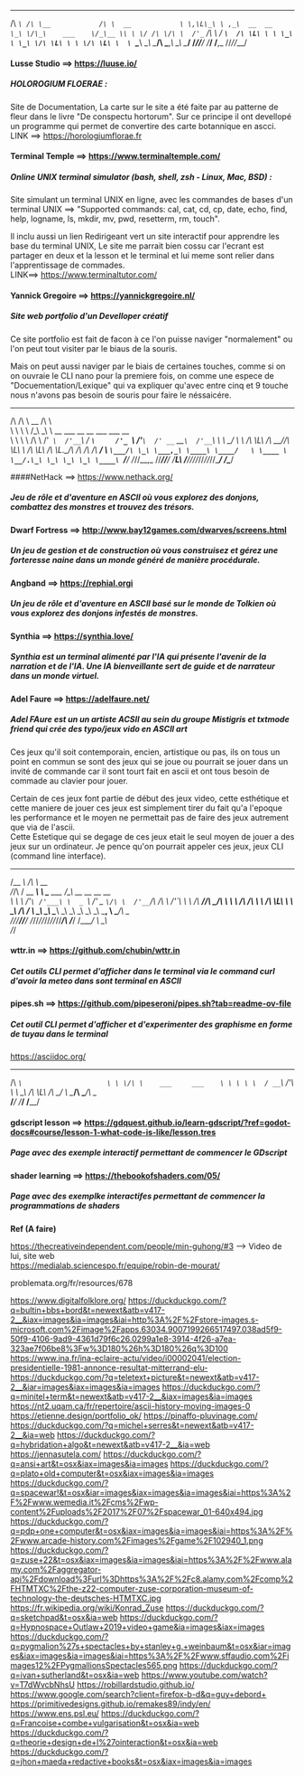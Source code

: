 
 ____    __                __               
/\  _`\ /\ \__            /\ \  __           
\ \,\L\_\ \ ,_\  __  __   \_\ \/\_\    ___   
 \/_\__ \\ \ \/ /\ \/\ \  /'_` \/\ \  / __`\ 
   /\ \L\ \ \ \_\ \ \_\ \/\ \L\ \ \ \/\ \L\ \ 
   \ `\____\ \__\\ \____/\ \___,_\ \_\ \____/ 
    \/_____/\/__/ \/___/  \/__,_ /\/_/\/___/ 



#### Lusse Studio ==> https://luuse.io/

##### HOLOROGIUM FLOERAE : 

Site de Documentation, La carte sur le site a été faite par au patterne de fleur dans le livre "De conspectu hortorum". Sur ce principe il ont devellopé un programme qui permet de convertire des carte botannique en ascci.  
LINK ==> https://horologiumflorae.fr


#### Terminal Temple ==> https://www.terminaltemple.com/

##### Online UNIX terminal simulator (bash, shell, zsh - Linux, Mac, BSD) : 

Site simulant un terminal UNIX en ligne, avec les commandes de bases d'un terminal UNIX ==> "Supported commands: cal, cat, cd, cp, date, echo, find, help, logname, ls, mkdir, mv, pwd, resetterm, rm, touch". 

Il inclu aussi un lien Redirigeant vert un site interactif pour apprendre les base du terminal UNIX, Le site me parrait bien cossu car l'ecrant est partager en deux et la lesson et le terminal et lui meme sont relier dans l'apprentissage de commades.  
LINK==> https://www.terminaltutor.com/


#### Yannick Gregoire ==> https://yannickgregoire.nl/

##### Site web portfolio d'un Develloper créatif

Ce site portfolio est fait de facon à ce l'on puisse naviger "normalement" ou l'on peut tout visiter par le biaus de la souris. 

Mais on peut aussi naviger par le biais de certaines touches, comme si on on ouvraie le CLI nano pour la premiere fois, on comme une espece de "Docuementation/Lexique" qui va expliquer qu'avec entre cinq et 9 touche nous n'avons pas besoin de souris pour faire le néssaicére.





 __  __          __                                                           
/\ \/\ \  __    /\ \                                                          
\ \ \ \ \/\_\   \_\ \     __    ___         __      __      ___ ___      __   
 \ \ \ \ \/\ \  /'_` \  /'__`\ / __`\     /'_ `\  /'__`\  /' __` __`\  /'__`\ 
  \ \ \_/ \ \ \/\ \L\ \/\  __//\ \L\ \   /\ \L\ \/\ \L\.\_/\ \/\ \/\ \/\  __/ 
   \ `\___/\ \_\ \___,_\ \____\ \____/   \ \____ \ \__/.\_\ \_\ \_\ \_\ \____\
    `\/__/  \/_/\/__,_ /\/____/\/___/     \/___L\ \/__/\/_/\/_/\/_/\/_/\/____/
                                            /\____/                           



####NetHack        ==> https://www.nethack.org/
##### Jeu de rôle et d'aventure en ASCII où vous explorez des donjons, combattez des monstres et trouvez des trésors.
#### Dwarf Fortress ==> http://www.bay12games.com/dwarves/screens.html
##### Un jeu de gestion et de construction où vous construisez et gérez une forteresse naine dans un monde généré de manière procédurale.
#### Angband        ==> https://rephial.orgi
##### Un jeu de rôle et d'aventure en ASCII basé sur le monde de Tolkien où vous explorez des donjons infestés de monstres.
#### Synthia        ==> https://synthia.love/
##### Synthia est un terminal alimenté par l'IA qui présente l'avenir de la narration et de l'IA. Une IA bienveillante sert de guide et de narrateur dans un monde virtuel. 
#### Adel Faure     ==> https://adelfaure.net/
#####  Adel FAure est un un artiste ACSII au sein du groupe Mistigris et txtmode friend qui crée des typo/jeux vido en ASCII art

Ces jeux qu'il soit contemporain, encien, artistique ou pas, ils on tous un point en commun se sont des jeux qui se joue ou pourrait se jouer dans un invité de commande car il sont tourt fait en ascii et ont tous besoin de commade au clavier pour jouer.

Certain de ces jeux font partie de début des jeux video, cette esthétique et cette maniere de jouer ces jeux est simplement tirer du fait qu'a l'epoque les performance et le moyen ne permettait pas de faire des jeux autrement que via de l'ascii.  
Cette Estetique qui se degage de ces jeux etait le seul moyen de jouer a des jeux sur un ordinateur. Je pence qu'on pourrait appeler ces jeux, jeux CLI (command line interface). 


 ______               __                                            
/\__  _\             /\ \              __                           
\/_/\ \/    __    ___\ \ \___     ___ /\_\     __   __  __     __   
   \ \ \  /'__`\ /'___\ \  _ `\ /' _ `\/\ \  /'__`\/\ \/\ \  /'__`\ 
    \ \ \/\  __//\ \__/\ \ \ \ \/\ \/\ \ \ \/\ \L\ \ \ \_\ \/\  __/ 
     \ \_\ \____\ \____\\ \_\ \_\ \_\ \_\ \_\ \___, \ \____/\ \____\
      \/_/\/____/\/____/ \/_/\/_/\/_/\/_/\/_/\/___/\ \/___/  \/____/
                                                  \ \_\             
                                                   \/_/             


#### wttr.in     ==> https://github.com/chubin/wttr.in
#####  Cet outils CLI permet d'afficher dans le terminal via le command curl d'avoir la meteo dans sont terminal en ASCII
#### pipes.sh    ==> https://github.com/pipeseroni/pipes.sh?tab=readme-ov-file
##### Cet outil CLI permet d'afficher et d'experimenter des graphisme en forme de tuyau dans le terminal 



https://asciidoc.org/





 ____                      
/\  _`\                    
\ \ \/\ \    ___     ___   
 \ \ \ \ \  / __`\  /'___\ 
  \ \ \_\ \/\ \L\ \/\ \__/ 
   \ \____/\ \____/\ \____\
    \/___/  \/___/  \/____/

#### gdscript lesson ==> https://gdquest.github.io/learn-gdscript/?ref=godot-docs#course/lesson-1-what-code-is-like/lesson.tres
##### Page avec des exemple interactif permettant de commencer le GDscript
#### shader learning ==> https://thebookofshaders.com/05/
##### Page avec des exemplke interactifes permettant de commencer la programmations de shaders 







**Ref (A faire)**

https://thecreativeindependent.com/people/min-guhong/#3 --> Video de lui, site web  
https://medialab.sciencespo.fr/equipe/robin-de-mourat/  
   
problemata.org/fr/resources/678  

https://www.digitalfolklore.org/
https://duckduckgo.com/?q=bultin+bbs+bord&t=newext&atb=v417-2__&iax=images&ia=images&iai=http%3A%2F%2Fstore-images.s-microsoft.com%2Fimage%2Fapps.63034.9007199266517497.038ad5f9-50f9-4106-9ad9-4361d79f6c26.0299a1e8-3914-4f26-a7ea-323ae7f06be8%3Fw%3D180%26h%3D180%26q%3D100
https://www.ina.fr/ina-eclaire-actu/video/i00002041/election-presidentielle-1981-annonce-resultat-mitterrand-elu- https://duckduckgo.com/?q=teletext+picture&t=newext&atb=v417-2__&iar=images&iax=images&ia=images
https://duckduckgo.com/?q=minitel+term&t=newext&atb=v417-2__&iax=images&ia=images
https://nt2.uqam.ca/fr/repertoire/ascii-history-moving-images-0
https://etienne.design/portfolio_ok/
https://pinaffo-pluvinage.com/
https://duckduckgo.com/?q=michel+serres&t=newext&atb=v417-2__&ia=web
https://duckduckgo.com/?q=hybridation+algo&t=newext&atb=v417-2__&ia=web
https://jennasutela.com/
https://duckduckgo.com/?q=ansi+art&t=osx&iax=images&ia=images
https://duckduckgo.com/?q=plato+old+computer&t=osx&iax=images&ia=images
https://duckduckgo.com/?q=spacewar!&t=osx&iar=images&iax=images&ia=images&iai=https%3A%2F%2Fwww.wemedia.it%2Fcms%2Fwp-content%2Fuploads%2F2017%2F07%2Fspacewar_01-640x494.jpg
https://duckduckgo.com/?q=pdp+one+computer&t=osx&iax=images&ia=images&iai=https%3A%2F%2Fwww.arcade-history.com%2Fimages%2Fgame%2F102940_1.png
https://duckduckgo.com/?q=zuse+22&t=osx&iax=images&ia=images&iai=https%3A%2F%2Fwww.alamy.com%2Faggregator-api%2Fdownload%3Furl%3Dhttps%3A%2F%2Fc8.alamy.com%2Fcomp%2FHTMTXC%2Fthe-z22-computer-zuse-corporation-museum-of-technology-the-deutsches-HTMTXC.jpg
https://fr.wikipedia.org/wiki/Konrad_Zuse
https://duckduckgo.com/?q=sketchpad&t=osx&ia=web
https://duckduckgo.com/?q=Hypnospace+Outlaw+2019+video+game&ia=images&iax=images
https://duckduckgo.com/?q=pygmalion%27s+spectacles+by+stanley+g.+weinbaum&t=osx&iar=images&iax=images&ia=images&iai=https%3A%2F%2Fwww.sffaudio.com%2Fimages12%2FPygmallionsSpectacles565.png
https://duckduckgo.com/?q=ivan+sutherland&t=osx&ia=web
https://www.youtube.com/watch?v=T7dWvcbNhsU
https://robillardstudio.github.io/
https://www.google.com/search?client=firefox-b-d&q=guy+debord+
https://primitivedesigns.github.io/remakes89/indy/en/
https://www.ens.psl.eu/
https://duckduckgo.com/?q=Francoise+combe+vulgarisation&t=osx&ia=web
https://duckduckgo.com/?q=theorie+design+de+l%27ointeraction&t=osx&ia=web
https://duckduckgo.com/?q=jhon+maeda+redactive+books&t=osx&iax=images&ia=images



